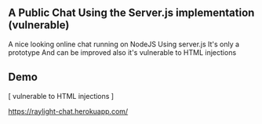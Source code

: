 
## A Public Chat Using the Server.js implementation (vulnerable)

A nice looking online chat running on NodeJS Using server.js It's only a prototype And can be improved also it's vulnerable to HTML injections


## Demo
[ vulnerable to HTML injections ] 

 https://raylight-chat.herokuapp.com/
